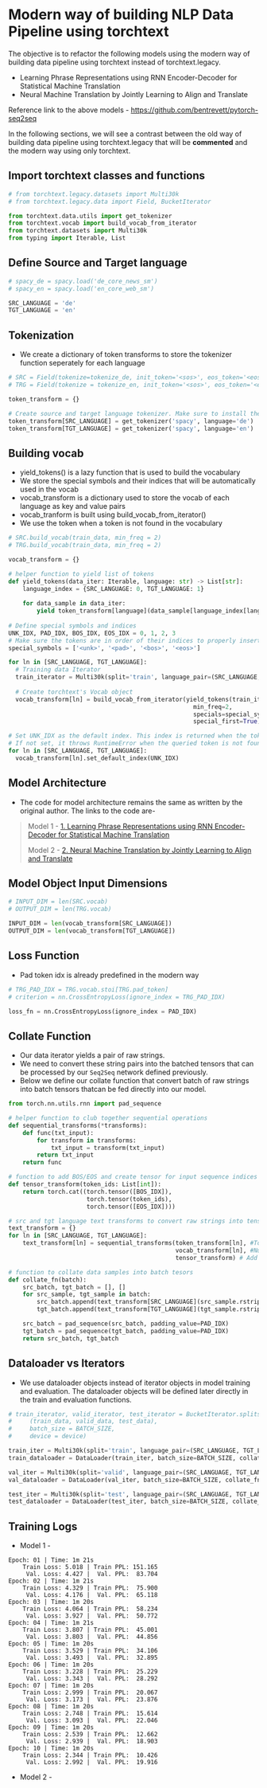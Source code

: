 # Modern way of building NLP Data Pipeline using torchtext
The objective is to refactor the following models using the modern way of building data pipeline using torchtext instead of torchtext.legacy.
* Learning Phrase Representations using RNN Encoder-Decoder for Statistical Machine Translation
* Neural Machine Translation by Jointly Learning to Align and Translate

Reference link to the above models - https://github.com/bentrevett/pytorch-seq2seq

In the following sections, we will see a contrast between the old way of building data pipeline using torchtext.legacy that will be **commented** and the modern way using only torchtext.

## Import torchtext classes and functions
```python
# from torchtext.legacy.datasets import Multi30k
# from torchtext.legacy.data import Field, BucketIterator

from torchtext.data.utils import get_tokenizer
from torchtext.vocab import build_vocab_from_iterator
from torchtext.datasets import Multi30k
from typing import Iterable, List
```

## Define Source and Target language
```python
# spacy_de = spacy.load('de_core_news_sm')
# spacy_en = spacy.load('en_core_web_sm')

SRC_LANGUAGE = 'de'
TGT_LANGUAGE = 'en'
```

## Tokenization
* We create a dictionary of token transforms to store the tokenizer function seperately for each language
```python
# SRC = Field(tokenize=tokenize_de, init_token='<sos>', eos_token='<eos>', lower=True)
# TRG = Field(tokenize = tokenize_en, init_token='<sos>', eos_token='<eos>', lower=True)

token_transform = {}

# Create source and target language tokenizer. Make sure to install the dependencies.
token_transform[SRC_LANGUAGE] = get_tokenizer('spacy', language='de')
token_transform[TGT_LANGUAGE] = get_tokenizer('spacy', language='en')
```

## Building vocab
* yield_tokens() is a lazy function that is used to build the vocabulary
* We store the special symbols and their indices that will be automatically used in the vocab
* vocab_transform is a dictionary used to store the vocab of each language as key and value pairs
* vocab_tranform is built using build_vocab_from_iterator()
* We use the <unk> token when a token is not found in the vocabulary
```python
# SRC.build_vocab(train_data, min_freq = 2)
# TRG.build_vocab(train_data, min_freq = 2)

vocab_transform = {}

# helper function to yield list of tokens
def yield_tokens(data_iter: Iterable, language: str) -> List[str]:
    language_index = {SRC_LANGUAGE: 0, TGT_LANGUAGE: 1}
    
    for data_sample in data_iter:
        yield token_transform[language](data_sample[language_index[language]])
	
# Define special symbols and indices
UNK_IDX, PAD_IDX, BOS_IDX, EOS_IDX = 0, 1, 2, 3
# Make sure the tokens are in order of their indices to properly insert them in vocab
special_symbols = ['<unk>', '<pad>', '<bos>', '<eos>']

for ln in [SRC_LANGUAGE, TGT_LANGUAGE]:
  # Training data Iterator 
  train_iterator = Multi30k(split='train', language_pair=(SRC_LANGUAGE, TGT_LANGUAGE))
  
  # Create torchtext's Vocab object 
  vocab_transform[ln] = build_vocab_from_iterator(yield_tokens(train_iterator, ln),
                                                    min_freq=2,
                                                    specials=special_symbols,
                                                    special_first=True)

# Set UNK_IDX as the default index. This index is returned when the token is not found. 
# If not set, it throws RuntimeError when the queried token is not found in the Vocabulary. 
for ln in [SRC_LANGUAGE, TGT_LANGUAGE]:
  vocab_transform[ln].set_default_index(UNK_IDX)
```

## Model Architecture
* The code for model architecture remains the same as written by the original author. The links to the code are-
> Model 1 - [1. Learning Phrase Representations using RNN Encoder-Decoder for Statistical Machine Translation](https://github.com/bentrevett/pytorch-seq2seq/blob/master/2%20-%20Learning%20Phrase%20Representations%20using%20RNN%20Encoder-Decoder%20for%20Statistical%20Machine%20Translation.ipynb)
>
> Model 2 - [2. Neural Machine Translation by Jointly Learning to Align and Translate](https://github.com/bentrevett/pytorch-seq2seq/blob/master/3%20-%20Neural%20Machine%20Translation%20by%20Jointly%20Learning%20to%20Align%20and%20Translate.ipynb)

## Model Object Input Dimensions
```python
# INPUT_DIM = len(SRC.vocab)
# OUTPUT_DIM = len(TRG.vocab)

INPUT_DIM = len(vocab_transform[SRC_LANGUAGE])
OUTPUT_DIM = len(vocab_transform[TGT_LANGUAGE])
```

## Loss Function
*  Pad token idx is already predefined in the modern way
```python
# TRG_PAD_IDX = TRG.vocab.stoi[TRG.pad_token]
# criterion = nn.CrossEntropyLoss(ignore_index = TRG_PAD_IDX)

loss_fn = nn.CrossEntropyLoss(ignore_index = PAD_IDX)
```

## Collate Function
* Our data iterator yields a pair of raw strings. 
* We need to convert these string pairs into the batched tensors that can be processed by our ``Seq2Seq`` network defined previously. 
* Below we define our collate function that convert batch of raw strings into batch tensors thatcan be fed directly into our model. 
```python
from torch.nn.utils.rnn import pad_sequence

# helper function to club together sequential operations
def sequential_transforms(*transforms):
    def func(txt_input):
        for transform in transforms:
            txt_input = transform(txt_input)
        return txt_input
    return func

# function to add BOS/EOS and create tensor for input sequence indices
def tensor_transform(token_ids: List[int]):
    return torch.cat((torch.tensor([BOS_IDX]), 
                      torch.tensor(token_ids), 
                      torch.tensor([EOS_IDX])))

# src and tgt language text transforms to convert raw strings into tensors indices
text_transform = {}
for ln in [SRC_LANGUAGE, TGT_LANGUAGE]:
    text_transform[ln] = sequential_transforms(token_transform[ln], #Tokenization
                                               vocab_transform[ln], #Numericalization
                                               tensor_transform) # Add BOS/EOS and create tensor

# function to collate data samples into batch tesors
def collate_fn(batch):
    src_batch, tgt_batch = [], []
    for src_sample, tgt_sample in batch:
        src_batch.append(text_transform[SRC_LANGUAGE](src_sample.rstrip("\n")))
        tgt_batch.append(text_transform[TGT_LANGUAGE](tgt_sample.rstrip("\n")))

    src_batch = pad_sequence(src_batch, padding_value=PAD_IDX)
    tgt_batch = pad_sequence(tgt_batch, padding_value=PAD_IDX)
    return src_batch, tgt_batch
```

## Dataloader vs Iterators
* We use dataloader objects instead of iterator objects in model training and evaluation. The dataloader objects will be defined later directly in the train and evaluation functions.
```python
# train_iterator, valid_iterator, test_iterator = BucketIterator.splits(
#     (train_data, valid_data, test_data), 
#     batch_size = BATCH_SIZE, 
#     device = device)

train_iter = Multi30k(split='train', language_pair=(SRC_LANGUAGE, TGT_LANGUAGE))
train_dataloader = DataLoader(train_iter, batch_size=BATCH_SIZE, collate_fn=collate_fn)

val_iter = Multi30k(split='valid', language_pair=(SRC_LANGUAGE, TGT_LANGUAGE))
val_dataloader = DataLoader(val_iter, batch_size=BATCH_SIZE, collate_fn=collate_fn)

test_iter = Multi30k(split='test', language_pair=(SRC_LANGUAGE, TGT_LANGUAGE))
test_dataloader = DataLoader(test_iter, batch_size=BATCH_SIZE, collate_fn=collate_fn)
```

## Training Logs
* Model 1 -
```
Epoch: 01 | Time: 1m 21s
	Train Loss: 5.018 | Train PPL: 151.165
	 Val. Loss: 4.427 |  Val. PPL:  83.704
Epoch: 02 | Time: 1m 21s
	Train Loss: 4.329 | Train PPL:  75.900
	 Val. Loss: 4.176 |  Val. PPL:  65.118
Epoch: 03 | Time: 1m 20s
	Train Loss: 4.064 | Train PPL:  58.234
	 Val. Loss: 3.927 |  Val. PPL:  50.772
Epoch: 04 | Time: 1m 21s
	Train Loss: 3.807 | Train PPL:  45.001
	 Val. Loss: 3.803 |  Val. PPL:  44.856
Epoch: 05 | Time: 1m 20s
	Train Loss: 3.529 | Train PPL:  34.106
	 Val. Loss: 3.493 |  Val. PPL:  32.895
Epoch: 06 | Time: 1m 20s
	Train Loss: 3.228 | Train PPL:  25.229
	 Val. Loss: 3.343 |  Val. PPL:  28.292
Epoch: 07 | Time: 1m 20s
	Train Loss: 2.999 | Train PPL:  20.067
	 Val. Loss: 3.173 |  Val. PPL:  23.876
Epoch: 08 | Time: 1m 20s
	Train Loss: 2.748 | Train PPL:  15.614
	 Val. Loss: 3.093 |  Val. PPL:  22.046
Epoch: 09 | Time: 1m 20s
	Train Loss: 2.539 | Train PPL:  12.662
	 Val. Loss: 2.939 |  Val. PPL:  18.903
Epoch: 10 | Time: 1m 20s
	Train Loss: 2.344 | Train PPL:  10.426
	 Val. Loss: 2.992 |  Val. PPL:  19.916
```
* Model 2 - 
